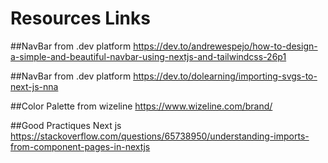# Resources Links

##NavBar from .dev platform
https://dev.to/andrewespejo/how-to-design-a-simple-and-beautiful-navbar-using-nextjs-and-tailwindcss-26p1

##NavBar from .dev platform
https://dev.to/dolearning/importing-svgs-to-next-js-nna

##Color Palette from wizeline
https://www.wizeline.com/brand/

##Good Practiques Next js
https://stackoverflow.com/questions/65738950/understanding-imports-from-component-pages-in-nextjs
